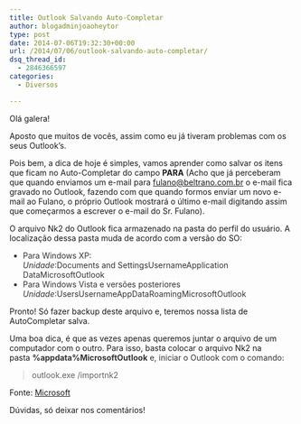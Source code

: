 ```yaml
---
title: Outlook Salvando Auto-Completar
author: blogadminjoaoheytor
type: post
date: 2014-07-06T19:32:30+00:00
url: /2014/07/06/outlook-salvando-auto-completar/
dsq_thread_id:
  - 2846366597
categories:
  - Diversos

---
```

Olá galera!

Aposto que muitos de vocês, assim como eu já tiveram problemas com os seus Outlook&#8217;s.

Pois bem, a dica de hoje é simples, vamos aprender como salvar os itens que ficam no Auto-Completar do campo **PARA** (Acho que já perceberam que quando enviamos um e-mail para fulano@beltrano.com.br o e-mail fica gravado no Outlook, fazendo com que quando formos enviar um novo e-mail ao Fulano, o próprio Outlook mostrará o último e-mail digitando assim que começarmos a escrever o e-mail do Sr. Fulano).

O arquivo Nk2 do Outlook fica armazenado na pasta do perfil do usuário. A localização dessa pasta muda de acordo com a versão do SO:

<ul style="color: #333333">
  <li>
    Para Windows XP:<br /> <var>Unidade</var>:Documents and SettingsUsernameApplication DataMicrosoftOutlook
  </li>
  <li>
    Para Windows Vista e versões posteriores<br /> <var>Unidade</var>:UsersUsernameAppDataRoamingMicrosoftOutlook
  </li>
</ul>

Pronto! Só fazer backup deste arquivo e, teremos nossa lista de AutoCompletar salva.

Uma boa dica, é que as vezes apenas queremos juntar o arquivo de um computador com o outro. Para isso, basta colocar o arquivo Nk2 na pasta <span style="color: #333333"><strong>%appdata%MicrosoftOutlook</strong> e, iniciar o Outlook com o comando:</span>

> outlook.exe /importnk2

Fonte: <a href="http://support.microsoft.com/kb/980542/pt-br" target="_blank">Microsoft</a>

Dúvidas, só deixar nos comentários!